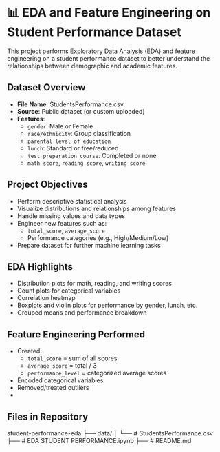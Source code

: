 
# 📊 EDA and Feature Engineering on Student Performance Dataset

This project performs Exploratory Data Analysis (EDA) and feature engineering on a student performance dataset to better understand the relationships between demographic and academic features.

## Dataset Overview

- **File Name**: StudentsPerformance.csv
- **Source**: Public dataset (or custom uploaded)
- **Features**:
  - `gender`: Male or Female
  - `race/ethnicity`: Group classification
  - `parental level of education`
  - `lunch`: Standard or free/reduced
  - `test preparation course`: Completed or none
  - `math score`, `reading score`, `writing score`

## Project Objectives

- Perform descriptive statistical analysis
- Visualize distributions and relationships among features
- Handle missing values and data types
- Engineer new features such as:
  - `total_score`, `average_score`
  - Performance categories (e.g., High/Medium/Low)
- Prepare dataset for further machine learning tasks

## EDA Highlights

- Distribution plots for math, reading, and writing scores
- Count plots for categorical variables
- Correlation heatmap
- Boxplots and violin plots for performance by gender, lunch, etc.
- Grouped means and performance breakdown

## Feature Engineering Performed
- Created:
  - `total_score` = sum of all scores
  - `average_score` = total / 3
  - `performance_level` = categorized average scores
- Encoded categorical variables
- Removed/treated outliers
- 
## Files in Repository
student-performance-eda
├── data/
│ └── # StudentsPerformance.csv
├── # EDA STUDENT PERFORMANCE.ipynb
├── # README.md

